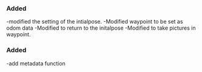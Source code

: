 ### Added 

-modified the setting of the intialpose.
-Modified waypoint to be set as odom data
-Modified to return to the initalpose
-Modified to take pictures in waypoint.

### Added 
-add metadata function